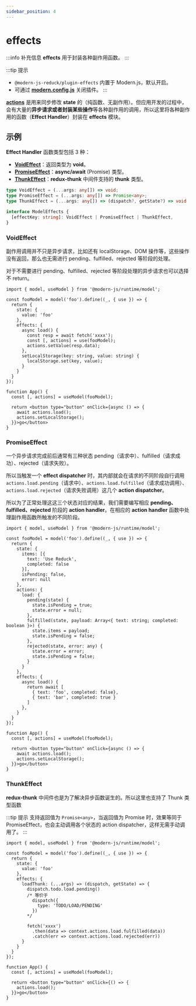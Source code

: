 ```yaml
---
sidebar_position: 4
---
```


# effects

:::info 补充信息
**effects** 用于封装各种副作用函数。
:::

:::tip 提示
- `@modern-js-reduck/plugin-effects` 内置于 Modern.js，默认开启。
- 可通过 [**modern.config.js**](#) 关闭插件。
:::

[**actions**](./model_#actions) 是用来同步修改 **state** 的（纯函数、无副作用）。但应用开发的过程中，会有大量的**异步请求或者封装某些操作**等各种副作用的调用，所以这里将各种副作用的函数（**Effect Handler**）封装在 **effects** 模块。

## 示例

**Effect Handler** 函数类型包括 3 种：

- [**VoidEffect**](#voideffect)：返回类型为 **void**。
- [**PromiseEffect**](#promiseeffect)：**async/await** (Promise) 类型。
- [**ThunkEffect**](#thunkeffect)：**redux-thunk** 中间件支持的 **thunk** 类型。

```ts title="类型签名"
type VoidEffect = (...args: any[]) => void;
type PromiseEffect = (...args: any[]) => Promise<any>;
type ThunkEffect = (...args: any[]) => (dispatch?, getState?) => void | Promise<any>;

interface ModelEffects {
  [effectKey: string]: VoidEffect | PromiseEffect | ThunkEffect,
}
```


### VoidEffect
副作用调用并不只是异步请求，比如还有 localStorage、DOM 操作等，这些操作没有返回，那么也无需进行 pending、fulfilled、rejected 等阶段的处理。

对于不需要进行 pending、fulfilled、rejected 等阶段处理的异步请求也可以选择不 return。

```tsx title="示例"
import { model, useModel } from '@modern-js/runtime/model';

const fooModel = model('foo').define((_, { use }) => {
  return {
    state: {
      value: 'foo'
    },
    effects: {
      async load() {
        const resp = await fetch('xxxx');
        const [, actions] = use(fooModel);
        actions.setValue(resp.data);
      },
      setLocalStorage(key: string, value: string) {
        localStorage.set(key, value);
      }
    }
  }
});

function App() {
  const [, actions] = useModel(fooModel);

  return <button type="button" onClick={async () => {
    await actions.load();
    actions.setLocalStorage();
  }}>go</button>
}
```


### PromiseEffect
一个异步请求完成前后通常有三种状态 pending（请求中）、fulfilled（请求成功）、rejected（请求失败）。

所以当触发一个 **effect dispatcher** 时，其内部就会在请求的不同阶段自行调用 `actions.load.pending`（请求中）、`actions.load.fulfilled`（请求成功调用）、`actions.load.rejected`（请求失败调用）这几个 **action dispatcher**。

所以为了正常处理这这三个状态对应的结果，我们需要编写相应 **pending、fulfilled、rejected** 阶段的 **action handler**。在相应的 **action handler** 函数中处理副作用函数所触发的不同阶段。

```tsx title="示例"
import { model, useModel } from '@modern-js/runtime/model';

const fooModel = model('foo').define((_, { use }) => {
  return {
    state: {
      items: [{
        text: 'Use Reduck',
        completed: false
      }],
      isPending: false,
      error: null
    },
    actions: {
      load: {
        pending(state) {
          state.isPending = true;
          state.error = null;
        },
        fulfilled(state, payload: Array<{ text: string; completed: boolean }>) {
          state.items = payload;
          state.isPending = false;
        },
        rejected(state, error: any) {
          state.error = error;
          state.isPending = false;
        }
      }
    },
    effects: {
      async load() {
        return await [
          { text: 'foo', completed: false},
          { text: 'bar', completed: true }
        ]
      },
    }
  }
});

function App() {
  const [, actions] = useModel(fooModel);

  return <button type="button" onClick={async () => {
    await actions.load();
    actions.setLocalStorage();
  }}>go</button>
}

```

### ThunkEffect
**redux-thunk** 中间件也是为了解决异步函数诞生的。所以这里也支持了 Thunk 类型函数

:::tip 提示
支持返回值为 `Promise<any>`，当返回值为 Promise 时，效果等同于 PromiseEffect，也会主动调用各个状态的 action dispatcher，这样无需手动调用了。
:::

```tsx title="示例"
import { model, useModel } from '@modern-js/runtime/model';

const fooModel = model('foo').define((_, { use }) => {
  return {
    state: {
      value: 'foo'
    },
    effects: {
      loadThunk: (...args) => (dispatch, getState) => {
        dispatch.todo.load.pending()
        /* 等价于
          dispatch({
            type: 'TODO/LOAD/PENDING'
          })
        */

        fetch('xxxx')
          .then(data => context.actions.load.fulfilled(data))
          .catch(err => context.actions.load.rejected(err))
      }
    }
  }
});

function App() {
  const [, actions] = useModel(fooModel);

  return <button type="button" onClick={() => {
    actions.load();
  }}>go</button>
}
```
